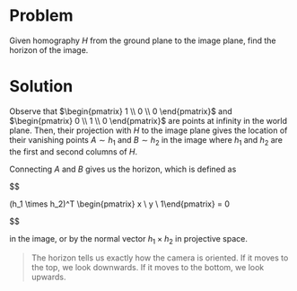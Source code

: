 

# Problem
Given homography $H$ from the ground plane to the image plane, find the horizon of the image.

# Solution
Observe that $\begin{pmatrix} 1 \\ 0 \\ 0 \end{pmatrix}$ and $\begin{pmatrix} 0 \\ 1 \\ 0 \end{pmatrix}$ are points at infinity in the world plane. Then, their projection with $H$ to the image plane gives the location of their vanishing points $A \sim h_1$ and $B \sim h_2$ in the image where $h_1$ and $h_2$ are the first and second columns of $H$.

Connecting $A$ and $B$ gives us the horizon, which is defined as 

$$

(h_1 \times h_2)^T \begin{pmatrix} x \\ y \\ 1\end{pmatrix} = 0

$$

in the image, or by the normal vector $h_1 \times h_2$ in projective space.

> The horizon tells us exactly how the camera is oriented. If it moves to the top, we look downwards. If it moves to the bottom, we look upwards.


